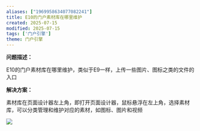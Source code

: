 ```yaml
---
aliases: ["1969958634077082241"]
title: E10的门户素材库在哪里维护
created: 2025-07-15
modified: 2025-07-15
tags: ['门户引擎']
theme: 门户引擎
---
```


**问题描述：**

E10的门户素材库在哪里维护，类似于E9一样，上传一些图片、图标之类的文件的入口

**解决方案：**

素材库在页面设计器左上角，即打开页面设计器，鼠标悬浮在左上角，选择素材库，可以分类管理和维护对应的素材，如图标、图片和视频

![](https://myhelpdoc.oss-cn-heyuan.aliyuncs.com/mdimages/b67cec3bf22dc67a9c6a31d79474fb38.jpg)